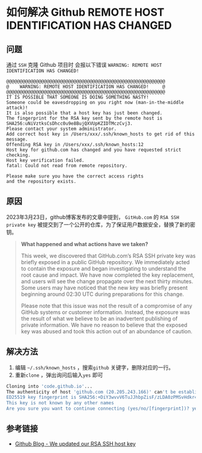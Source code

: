 # 如何解决 Github REMOTE HOST IDENTIFICATION HAS CHANGED

## 问题

通过 `SSH` 克隆 Github 项目时 会报以下错误 `WARNING: REMOTE HOST IDENTIFICATION HAS CHANGED!`

```
@@@@@@@@@@@@@@@@@@@@@@@@@@@@@@@@@@@@@@@@@@@@@@@@@@@@@@@@@@@
@    WARNING: REMOTE HOST IDENTIFICATION HAS CHANGED!     @
@@@@@@@@@@@@@@@@@@@@@@@@@@@@@@@@@@@@@@@@@@@@@@@@@@@@@@@@@@@
IT IS POSSIBLE THAT SOMEONE IS DOING SOMETHING NASTY!
Someone could be eavesdropping on you right now (man-in-the-middle attack)!
It is also possible that a host key has just been changed.
The fingerprint for the RSA key sent by the remote host is
SHA256:uNiVztksCsDhcc0u9e8BujQXVUpKZIDTMczCvj3.
Please contact your system administrator.
Add correct host key in /Users/xxx/.ssh/known_hosts to get rid of this message.
Offending RSA key in /Users/xxx/.ssh/known_hosts:12
Host key for github.com has changed and you have requested strict checking.
Host key verification failed.
fatal: Could not read from remote repository.

Please make sure you have the correct access rights
and the repository exists.
```

## 原因

2023年3月23日，github博客发布的文章中提到， `GitHub.com` 的 `RSA SSH private key` 被提交到了一个公开的仓库，为了保证用户数据安全，替换了新的密钥。

> 
> 
> 
> **What happened and what actions have we taken?**
> 
> This week, we discovered that GitHub.com’s RSA SSH private key was briefly exposed in a public GitHub repository. We immediately acted to contain the exposure and began investigating to understand the root cause and impact. We have now completed the key replacement, and users will see the change propagate over the next thirty minutes. Some users may have noticed that the new key was briefly present beginning around 02:30 UTC during preparations for this change.
> 
> Please note that this issue was not the result of a compromise of any GitHub systems or customer information. Instead, the exposure was the result of what we believe to be an inadvertent publishing of private information. We have no reason to believe that the exposed key was abused and took this action out of an abundance of caution.
> 

## 解决方法

1. 编辑 `~/.ssh/known_hosts` ，搜索``github`` 关键字，删除对应的一行。
2. 重新`clone` ，弹出询问后输入`yes` 即可

```bash
Cloning into 'code.github.io'...
The authenticity of host 'github.com (20.205.243.166)' can't be established.
ED25519 key fingerprint is SHA256:+DiY3wvvV6TuJJhbpZisF/zLDA0zPMSvHdkr4UvCOqU.
This key is not known by any other names
Are you sure you want to continue connecting (yes/no/[fingerprint])? yes
```

## 参考链接

- [Github Blog - We updated our RSA SSH host key](https://github.blog/2023-03-23-we-updated-our-rsa-ssh-host-key/)